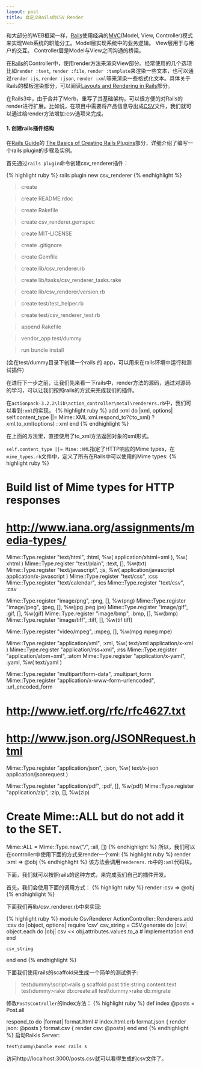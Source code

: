 ```yaml
---
layout: post
title: 自定义Rails的CSV Render
---
```


和大部分的WEB框架一样，[Rails]使用经典的[MVC](Model, View, Controller)模式来实现Web系统的职能分工。Model层实现系统中的业务逻辑。 View层用于与用户的交互。 Controller层是Model与View之间沟通的桥梁。

在[Rails]的Controller中，使用render方法来渲染View部分。经常使用的几个选项比如`render :text`, `render :file`, `render :template`来渲染一些文本，也可以通过`render :js`, `render :json`, `render :xml`等来渲染一些格式化文本。具体关于Rails的模板渲染部分，可以阅读[Layouts and Rendering in Rails](http://guides.rubyonrails.org/layouts_and_rendering.html)部分。

在Rails3中，由于合并了Merb，重写了其基础架构，可以很方便的对Rails的render进行扩展。比如说，在项目中需要将产品信息导出成[CSV]文件，我们就可以通过给render方法增加:csv选项来完成。

#### 1. 创建rails插件结构
在[Rails Guide](http://guides.rubyonrails.org/index.html)的
[The Basics of Creating Rails Plugins](http://guides.rubyonrails.org/plugins.html)部分，详细介绍了编写一个rails plugin的步骤及实例。

首先通过`rails plugin`命令创建csv_renderer插件：

{% highlight ruby %}
rails plugin new csv_renderer
{% endhighlight %}

>  create

>  create  README.rdoc

>  create  Rakefile

>  create  csv_renderer.gemspec

>  create  MIT-LICENSE

>  create  .gitignore

>  create  Gemfile

>  create  lib/csv_renderer.rb

>  create  lib/tasks/csv_renderer_tasks.rake

>  create  lib/csv_renderer/version.rb

>  create  test/test_helper.rb

>  create  test/csv_renderer_test.rb

>  append  Rakefile

>vendor_app  test/dummy

>  run  bundle install

(会在test/dummy目录下创建一个rails 的 app，可以用来在rails环境中运行和测试插件)

在进行下一步之前，让我们先来看一下rails中，render方法的源码，通过对源码的学习，可以让我们按照rails的方式来完成我们的插件。

在`actionpack-3.2.2\lib\action_controller\metal\renderers.rb`中，我们可以看到`:xml`的实现，
{% highlight ruby %}
add :xml do |xml, options|
  self.content_type ||= Mime::XML
  xml.respond_to?(:to_xml) ? xml.to_xml(options) : xml
end
{% endhighlight %}

在上面的方法里，直接使用了to_xml方法返回对象的xml形式。

`self.content_type ||= Mime::XML`指定了HTTP响应的Mime types，在`mime_types.rb`文件中，定义了所有在Rails中可以使用的Mime types:
{% highlight ruby %}
# Build list of Mime types for HTTP responses
# http://www.iana.org/assignments/media-types/

Mime::Type.register "text/html", :html, %w( application/xhtml+xml ), %w( xhtml )
Mime::Type.register "text/plain", :text, [], %w(txt)
Mime::Type.register "text/javascript", :js, %w( application/javascript application/x-javascript )
Mime::Type.register "text/css", :css
Mime::Type.register "text/calendar", :ics
Mime::Type.register "text/csv", :csv

Mime::Type.register "image/png", :png, [], %w(png)
Mime::Type.register "image/jpeg", :jpeg, [], %w(jpg jpeg jpe)
Mime::Type.register "image/gif", :gif, [], %w(gif)
Mime::Type.register "image/bmp", :bmp, [], %w(bmp)
Mime::Type.register "image/tiff", :tiff, [], %w(tif tiff)

Mime::Type.register "video/mpeg", :mpeg, [], %w(mpg mpeg mpe)

Mime::Type.register "application/xml", :xml, %w( text/xml application/x-xml )
Mime::Type.register "application/rss+xml", :rss
Mime::Type.register "application/atom+xml", :atom
Mime::Type.register "application/x-yaml", :yaml, %w( text/yaml )

Mime::Type.register "multipart/form-data", :multipart_form
Mime::Type.register "application/x-www-form-urlencoded", :url_encoded_form

# http://www.ietf.org/rfc/rfc4627.txt
# http://www.json.org/JSONRequest.html
Mime::Type.register "application/json", :json, %w( text/x-json application/jsonrequest )

Mime::Type.register "application/pdf", :pdf, [], %w(pdf)
Mime::Type.register "application/zip", :zip, [], %w(zip)

# Create Mime::ALL but do not add it to the SET.
Mime::ALL = Mime::Type.new("*/*", :all, [])
{% endhighlight %}
所以，我们可以在controller中使用下面的方式来render一个xml:
{% highlight ruby %}
render :xml => @obj
{% endhighlight %}
该方法会调用`renderers.rb`中的`:xml`代码块。

下面，我们就可以按照rails的这种方式，来完成我们自己的插件开发。

首先，我们会使用下面的调用方式：
{% highlight ruby %}
render :csv => @obj
{% endhighlight %}

下面我们再lib/csv_renderer.rb中来实现:

{% highlight ruby %}
module CsvRenderer
  ActionController::Renderers.add :csv do |object, options|
    require 'csv'
    csv_string = CSV.generate do |csv|
      object.each do |obj|
        csv << obj.attributes.values.to_a # implementation
      end
    end

    csv_string
  end
end
{% endhighlight %}

下面我们使用rails的scaffold来生成一个简单的测试例子:
> test\dummy\script>rails g scaffold post title:string content:text
> test\dummy>rake db:create:all
> test\dummy>rake db:migrate

修改`PostsController`的index方法：
{% highlight ruby %}
def index
@posts = Post.all

respond_to do |format|
  format.html # index.html.erb
  format.json { render json: @posts }
  format.csv { render csv: @posts}
end
end
{% endhighlight %}
启动Raikls Server:

`test\dummy\bundle exec rails s`

访问http://localhost:3000/posts.csv就可以看得生成的csv文件了。

[Rails]: http://rubyonrails.org/
[MVC]: http://baike.baidu.com/view/739359.htm
[CSV]: http://baike.baidu.com/view/468993.htm